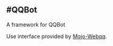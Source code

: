 #QQBot
----------

A framework for QQBot

Use interface provided by [Mojo-Webqq](https://github.com/sjdy521/Mojo-Webqq).
